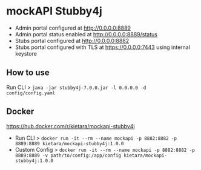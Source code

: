 # mockAPI Stubby4j
- Admin portal configured at http://0.0.0.0:8889
- Admin portal status enabled at http://0.0.0.0:8889/status
- Stubs portal configured at http://0.0.0.0:8882
- Stubs portal configured with TLS at https://0.0.0.0:7443 using internal keystore

## How to use
Run CLI > ```java -jar stubby4j-7.0.0.jar -l 0.0.0.0 -d config/config.yaml```

## Docker
https://hub.docker.com/r/kietara/mockapi-stubby4j
- Run CLI > ```docker run -it --rm --name mockapi -p 8882:8882 -p 8889:8889 kietara/mockapi-stubby4j:1.0.0```
- Custom Config > ```docker run -it --rm --name mockapi -p 8882:8882 -p 8889:8889 -v path/to/config:/app/config kietara/mockapi-stubby4j:1.0.0```
